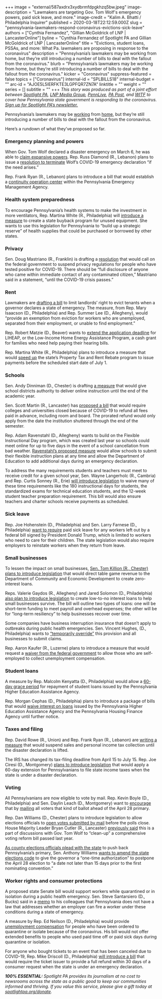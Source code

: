 +++
image = "external/587axdrx3xydbrmfdpgkhzq5bw.jpeg"
image-description = "Lawmakers are targeting Gov. Tom Wolf's emergency powers, paid sick leave, and more."
image-credit = "Kalim A. Bhatti / Philadelphia Inquirer"
published = 2020-03-18T22:12:59.000Z
slug = "pennsylvania-lawmakers-respond-coronavirus-evictions-sick-leave"
authors = ["Cynthia Fernandez", "Gillian McGoldrick of LNP | LancasterOnline"]
byline = "Cynthia Fernandez of Spotlight PA and Gillian McGoldrick of LNP | LancasterOnline"
title = "Evictions, student loans, PSSAs, and more: What Pa. lawmakers are proposing in response to the coronavirus"
description = "Pennsylvania’s lawmakers may be working from home, but they’re still introducing a number of bills to deal with the fallout from the coronavirus."
blurb = "Pennsylvania’s lawmakers may be working from home, but they’re still introducing a number of bills to deal with the fallout from the coronavirus."
kicker = "Coronavirus"
suppress-featured = false
topics = ["Coronavirus"]
internal-id = "SPLBILLS18"
internal-budget = ""
arc-id = "AJOE5L5IERFKTE3LGPFQR7ZN7A"
linktitle = ""
weight = ""
series = []
subtitle = ""
+++
<i>This story was produced as part of a joint effort between </i><a href="https://www.spotlightpa.org/"><i>Spotlight PA</i></a><i>, </i><a href="https://lancasteronline.com/"><i>LNP Media Group</i></a><i>, </i><a href="https://www.pennlive.com/"><i>PennLive</i></a><i>, </i><a href="https://papost.org/"><i>PA Post</i></a><i>, and </i><a href="https://www.witf.org/"><i>WITF</i></a><i> to cover how Pennsylvania state government is responding to the coronavirus. </i><a href="https://www.spotlightpa.org/newsletters"><i>Sign up for Spotlight PA’s newsletter.</i></a>

Pennsylvania’s lawmakers may be <a href="https://www.spotlightpa.org/news/2020/03/pennsylvania-senate-coronavirus-remote-voting-rules/">working</a> from <a href="https://www.spotlightpa.org/news/2020/03/pennsylvania-legislature-coronavirus-remote-voting/">home</a>, but they’re still introducing a number of bills to deal with the fallout from the coronavirus. 

Here’s a rundown of what they’ve proposed so far. 

### Emergency planning and powers

When Gov. Tom Wolf declared a disaster emergency on March 6, he was able to [claim expansive powers](https://www.spotlightpa.org/news/2020/03/coronavirus-tom-wolf-emergency-powers-pennsylvania/). Rep. Russ Diamond (R., Lebanon) plans to issue a [resolution to terminate](https://www.legis.state.pa.us/cfdocs/Legis/CSM/showMemoPublic.cfm?chamber=H&SPick=20190&cosponId=31438) Wolf’s COVID-19 emergency declaration “if the need arises.”

Rep. Frank Ryan (R., Lebanon) plans to introduce a bill that would establish a [continuity operation center](https://www.legis.state.pa.us/cfdocs/legis/CSM/showMemoPublic.cfm?chamber=H&SPick=20190&cosponId=31465) within the Pennsylvania Emergency Management Agency.

### Health system preparedness

To encourage Pennsylvania’s health systems to make the investment in more ventilators, Rep. Martina White (R., Philadelphia) will [introduce a measure](https://www.legis.state.pa.us/cfdocs/legis/CSM/showMemoPublic.cfm?chamber=H&SPick=20190&cosponId=31463) to create a state buyback program for unused equipment. She wants to use this legislation for Pennsylvania to “build up a strategic reserve” of health supplies that could be purchased or borrowed by other states.

### Privacy

Sen. Doug Mastriano (R., Franklin) is drafting a [resolution](https://www.legis.state.pa.us/cfdocs/Legis/CSM/showMemoPublic.cfm?chamber=S&SPick=20190&cosponId=31439) that would call on the federal government to suspend privacy regulations for people who have tested positive for COVID-19. There should be “full disclosure of anyone who came within immediate contact of any contaminated citizen,” Mastriano said in a statement, “until the COVID-19 crisis passes.”

<script src="https://www.spotlightpa.org/embed.js" async></script><div data-spl-embed-version="1" data-spl-src="https://www.spotlightpa.org/embeds/donate/"></div>

### Rent

Lawmakers are [drafting a bill](https://www.legis.state.pa.us/cfdocs/Legis/CSM/showMemoPublic.cfm?chamber=H&SPick=20190&cosponId=31441) to limit landlords’ right to evict tenants when a governor declares a state of emergency. The measure, from Rep. Mary Isaacson (D., Philadelphia) and Rep. Summer Lee (D., Allegheny), would “provide an exemption from eviction for workers who are unemployed, separated from their employment, or unable to find employment.”

Rep. Robert Matzie (D., Beaver) wants to [extend the application deadline](https://www.legis.state.pa.us/cfdocs/legis/CSM/showMemoPublic.cfm?chamber=H&SPick=20190&cosponId=31450) for LIHEAP, or the Low-Income Home Energy Assistance Program, a cash grant for families who need help paying their hearing bills.

Rep. Martina White (R., Philadelphia) plans to introduce a measure that would [speed up](https://www.legis.state.pa.us/cfdocs/legis/CSM/showMemoPublic.cfm?chamber=H&SPick=20190&cosponId=31460) the state’s Property Tax and Rent Rebate program to issue payments before the scheduled start date of July 1.

### Schools

Sen. Andy Dinniman (D., Chester) is drafting [a measure](https://www.legis.state.pa.us/cfdocs/Legis/CSM/showMemoPublic.cfm?chamber=S&SPick=20190&cosponId=31407) that would give school districts authority to deliver online instruction until the end of the academic year.

Sen. Scott Martin (R., Lancaster) has [proposed a bill](https://www.legis.state.pa.us/cfdocs/legis/CSM/showMemoPublic.cfm?chamber=S&SPick=20190&cosponId=31448) that would require colleges and universities closed because of COVID-19 to refund all fees paid in advance, including room and board. The prorated refund would only apply from the date the institution shuttered through the end of the semester.

Rep. Adam Ravenstahl (D., Allegheny) wants to build on the Flexible Instructional Day program, which was created last year so schools could meet online for up to five days in the event of a school cancellation from bad weather. [Ravenstahl’s proposed measure](https://www.legis.state.pa.us/cfdocs/legis/CSM/showMemoPublic.cfm?chamber=H&SPick=20190&cosponId=31456) would allow schools to submit their flexible instruction plans at any time and allow the Department of Education to add additional days during an emergency declaration.

To address the many requirements students and teachers must meet to receive credit for a given school year, Sen. Wayne Langerholc (R., Cambria) and Rep. Curtis Sonney (R., Erie) [will introduce legislation](https://www.legis.state.pa.us/cfdocs/legis/CSM/showMemoPublic.cfm?chamber=S&SPick=20190&cosponId=31453) to waive many of these time requirements like the 180 instructional days for students, the standardized exams for technical education students, and the 12-week student teacher preparation requirement. This bill would also ensure teachers and charter schools receive payments as scheduled.

### Sick leave

Rep. Joe Hohenstein (D., Philadelphia) and Sen. Larry Farnese (D., Philadelphia) [want to require](https://www.legis.state.pa.us/cfdocs/Legis/CSM/showMemoPublic.cfm?chamber=H&SPick=20190&cosponId=31442) paid sick leave for any workers left out by a federal bill signed by President Donald Trump, which is limited to workers who need to care for their children. The state legislation would also require employers to reinstate workers when they return from leave.

### Small businesses

To lessen the impact on small businesses, [Sen. Tom Killion (R., Chester) plans to introduce legislation](https://www.legis.state.pa.us/cfdocs/Legis/CSM/showMemoPublic.cfm?chamber=S&SPick=20190&cosponId=31435) that would direct table game revenue to the Department of Community and Economic Development to create zero-interest loans.

Reps. Valerie Gaydos (R., Allegheny) and Jared Solomon (D., Philadelphia) [also plan to introduce legislation](https://www.legis.state.pa.us/cfdocs/Legis/CSM/showMemoPublic.cfm?chamber=H&SPick=20190&cosponId=31443) to create low-to-no interest loans to help small businesses survive. The bill will outline two types of loans: one will be short-term funding to meet payroll and overhead expenses; the other will be for “long-term resiliency” to help businesses recover over time.

Some companies have business interruption insurance that doesn’t apply to outbreaks during public health emergencies. Sen. Vincent Hughes, (D., Philadelphia) wants to [“temporarily override”](https://www.legis.state.pa.us/cfdocs/legis/CSM/showMemoPublic.cfm?chamber=S&SPick=20190&cosponId=31459) this provision and all businesses to submit claims.

Rep. Aaron Kaufer (R., Luzerne) plans to introduce a measure that would request a [waiver from the federal government](https://www.legis.state.pa.us/cfdocs/legis/CSM/showMemoPublic.cfm?chamber=H&SPick=20190&cosponId=31451) to allow those who are self-employed to collect unemployment compensation.

<script src="https://www.spotlightpa.org/embed.js" async></script><div data-spl-embed-version="1" data-spl-src="<https://www.spotlightpa.org/embeds/newsletter/>"></div>

### Student loans

A measure by Rep. Malcolm Kenyatta (D., Philadelphia) would allow a [60-day grace period](https://www.legis.state.pa.us/cfdocs/Legis/CSM/showMemoPublic.cfm?chamber=H&SPick=20190&cosponId=31431) for repayment of student loans issued by the Pennsylvania Higher Education Assistance Agency.

Rep. Morgan Cephas (D., Philadelphia) plans to introduce a package of bills that would [waive interest on loans](https://www.legis.state.pa.us/cfdocs/legis/CSM/showMemoPublic.cfm?chamber=H&SPick=20190&cosponId=31452) issued by the Pennsylvania Higher Education Assistance Agency and the Pennsylvania Housing Finance Agency until further notice.

### Taxes and filing

Rep. David Rowe (R., Union) and Rep. Frank Ryan (R., Lebanon) are [writing a measure](https://www.legis.state.pa.us/cfdocs/legis/CSM/showMemoPublic.cfm?chamber=H&SPick=20190&cosponId=31447) that would suspend sales and personal income tax collection until the disaster declaration is lifted.

The IRS has changed its tax-filing deadline from April 15 to July 15. Rep. Joe Ciresi (D., Montgomery) [plans to introduce legislation](https://www.legis.state.pa.us/cfdocs/legis/CSM/showMemoPublic.cfm?chamber=H&SPick=20190&cosponId=31445) that would apply a 60-day extension for Pennsylvanians to file state income taxes when the state is under a disaster declaration.

### Voting

All Pennsylvanians are now eligible to vote by mail. Rep. Kevin Boyle (D., Philadelphia) and Sen. Daylin Leach (D., Montgomery) want to [encourage](https://www.legis.state.pa.us/cfdocs/Legis/CSM/showMemoPublic.cfm?chamber=H&SPick=20190&cosponId=31446) that by [mailing](https://www.legis.state.pa.us/cfdocs/Legis/CSM/showMemoPublic.cfm?chamber=S&SPick=20190&cosponId=31449) all voters that kind of ballot ahead of the April 28 primary.

Rep. Dan Williams (D., Chester) plans to introduce legislation to allow elections officials to [open votes submitted by mail](https://www.legis.state.pa.us/cfdocs/Legis/CSM/showMemoPublic.cfm?chamber=H&SPick=20190&cosponId=31436) before the polls close. House Majority Leader Bryan Cutler (R., Lancaster) [previously said](https://lancasteronline.com/news/pennsylvania-may-tweak-new-law-to-avoid-vote-counting-logjam/article_8380a4f4-c16e-58d1-9456-e730ac3e56a1.html) this is a part of discussions with Gov. Tom Wolf to “clean-up” a comprehensive voting reform bill passed last year.

[As county elections officials plead with the state](https://www.inquirer.com/health/coronavirus/postpone-pa-primary-election-coronavirus-20200317.html) to push back Pennsylvania’s primary, Sen. Anthony Williams [wants to amend the state elections code](https://www.legis.state.pa.us/cfdocs/legis/CSM/showMemoPublic.cfm?chamber=S&SPick=20190&cosponId=31455) to give the governor a “one-time authorization” to postpone the April 28 election to “a date not later than 15 days prior to the first nominating convention.”

### Worker rights and consumer protections

A proposed state Senate bill would support workers while quarantined or in isolation during a public health emergency. Sen. Steve Santarsiero (D., Bucks) said in a [memo](https://www.legis.state.pa.us/cfdocs/Legis/CSM/showMemoPublic.cfm?chamber=S&SPick=20190&cosponId=31376) to his colleagues that Pennsylvania does not have a law that addresses whether an employer can fire a worker under these conditions during a state of emergency.

A measure by Rep. Ed Neilson (D., Philadelphia) would provide [unemployment compensation](https://www.legis.state.pa.us/cfdocs/Legis/CSM/showMemoPublic.cfm?chamber=H&SPick=20190&cosponId=31422) for people who have been ordered to quarantine or isolate because of the coronavirus. His bill would not offer extended benefits to people who used paid time off or paid sick days during quarantine or isolation.

For anyone who bought tickets to an event that has been canceled due to COVID-19, Rep. Mike Driscoll (D., Philadelphia) [will introduce a bill](https://www.legis.state.pa.us/cfdocs/legis/CSM/showMemoPublic.cfm?chamber=H&SPick=20190&cosponId=31466) that would require the ticket issuer to provide a full refund within 30 days of a consumer request when the state is under an emergency declaration.

<i><b>100% ESSENTIAL: </b></i><i>Spotlight PA provides its journalism at no cost to newsrooms across the state as a public good to keep our communities informed and thriving. If you value this service, please give a gift today at </i><a href="https://www.spotlightpa.org/donate"><i>spotlightpa.org/donate</i></a><i>.</i>

<script src="https://www.spotlightpa.org/embed.js" async></script><div data-spl-embed-version="1" data-spl-src="<https://www.spotlightpa.org/embeds/tips/?tip_text=Do%20you%20have%20a%20tip%20about%20%3Cb%3Ehow%20Pa.'s%20government%20is%20responding%20to%20the%20coronavirus%3C%2Fb%3E%3F%20Tell%20us>."></div>